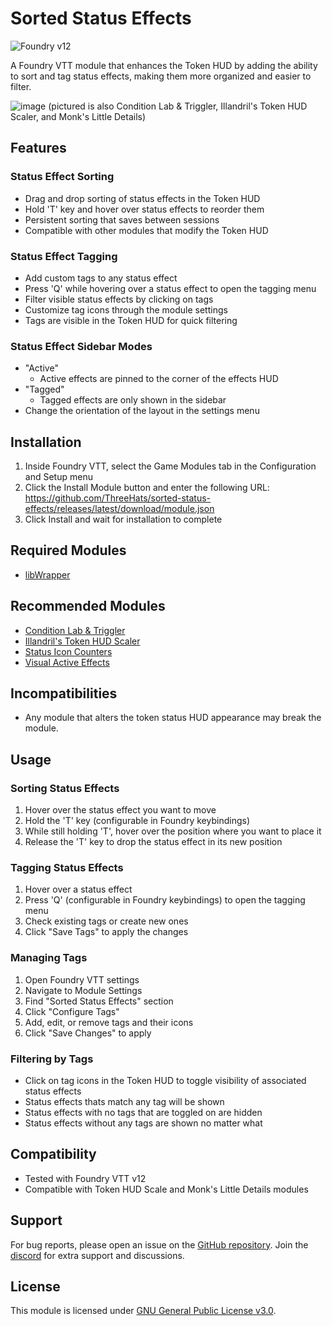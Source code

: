# Sorted Status Effects

![Foundry v12](https://img.shields.io/badge/foundry-v12-green)

A Foundry VTT module that enhances the Token HUD by adding the ability to sort and tag status effects, making them more organized and easier to filter.

![image](https://github.com/user-attachments/assets/65e39fb1-16ec-4b3d-80c6-c971727b5b8c)
(pictured is also Condition Lab & Triggler, Illandril's Token HUD Scaler, and Monk's Little Details)


## Features

### Status Effect Sorting
- Drag and drop sorting of status effects in the Token HUD
- Hold 'T' key and hover over status effects to reorder them
- Persistent sorting that saves between sessions
- Compatible with other modules that modify the Token HUD

### Status Effect Tagging
- Add custom tags to any status effect
- Press 'Q' while hovering over a status effect to open the tagging menu
- Filter visible status effects by clicking on tags
- Customize tag icons through the module settings
- Tags are visible in the Token HUD for quick filtering

### Status Effect Sidebar Modes
- "Active"
  - Active effects are pinned to the corner of the effects HUD
- "Tagged"
  - Tagged effects are only shown in the sidebar
- Change the orientation of the layout in the settings menu

## Installation

1. Inside Foundry VTT, select the Game Modules tab in the Configuration and Setup menu
2. Click the Install Module button and enter the following URL: https://github.com/ThreeHats/sorted-status-effects/releases/latest/download/module.json
3. Click Install and wait for installation to complete

## Required Modules
- [libWrapper](https://foundryvtt.com/packages/lib-wrapper)

## Recommended Modules
- [Condition Lab & Triggler](https://foundryvtt.com/packages/condition-lab-triggler)
- [Illandril's Token HUD Scaler](https://foundryvtt.com/packages/illandril-token-hud-scale)
- [Status Icon Counters](https://foundryvtt.com/packages/statuscounter)
- [Visual Active Effects](https://foundryvtt.com/packages/visual-active-effects)

## Incompatibilities
- Any module that alters the token status HUD appearance may break the module.

## Usage

### Sorting Status Effects
1. Hover over the status effect you want to move
2. Hold the 'T' key (configurable in Foundry keybindings)
3. While still holding 'T', hover over the position where you want to place it
4. Release the 'T' key to drop the status effect in its new position

### Tagging Status Effects
1. Hover over a status effect
2. Press 'Q' (configurable in Foundry keybindings) to open the tagging menu
3. Check existing tags or create new ones
4. Click "Save Tags" to apply the changes

### Managing Tags
1. Open Foundry VTT settings
2. Navigate to Module Settings
3. Find "Sorted Status Effects" section
4. Click "Configure Tags"
5. Add, edit, or remove tags and their icons
6. Click "Save Changes" to apply

### Filtering by Tags
- Click on tag icons in the Token HUD to toggle visibility of associated status effects
- Status effects thats match any tag will be shown
- Status effects with no tags that are toggled on are hidden
- Status effects without any tags are shown no matter what

## Compatibility
- Tested with Foundry VTT v12
- Compatible with Token HUD Scale and Monk's Little Details modules

## Support

For bug reports, please open an issue on the [GitHub repository](https://github.com/ThreeHats/sorted-status-effects).
Join the [discord](https://discord.gg/HUzEnZy8uJ) for extra support and discussions.

## License

This module is licensed under [GNU General Public License v3.0](https://github.com/ThreeHats/sorted-status-effects/blob/main/LICENSE).
